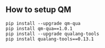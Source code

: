 ## How to setup QM

````
pip install --upgrade qm-qua
pip install qm-qua==1.0.1
pip install --upgrade qualang-tools
pip install qualang-tools==0.13.1
````